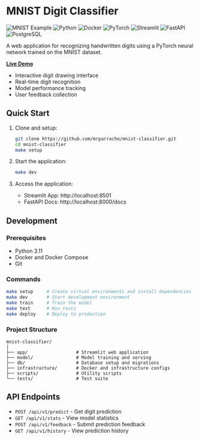 # MNIST Digit Classifier

![MNIST Example](https://img.shields.io/badge/MNIST-Digit%20Classifier-blue)
![Python](https://img.shields.io/badge/Python-3.11%2B-blue)
![Docker](https://img.shields.io/badge/Docker-Compose-blue)
![PyTorch](https://img.shields.io/badge/PyTorch-2.0%2B-orange)
![Streamlit](https://img.shields.io/badge/Streamlit-1.20%2B-red)
![FastAPI](https://img.shields.io/badge/FastAPI-0.100%2B-green)
![PostgreSQL](https://img.shields.io/badge/PostgreSQL-15-blue)

A web application for recognizing handwritten digits using a PyTorch neural network trained on the MNIST dataset.

**[Live Demo](https://195.201.26.250)**

- Interactive digit drawing interface
- Real-time digit recognition
- Model performance tracking
- User feedback collection

## Quick Start

1. Clone and setup:
   ```bash
   git clone https://github.com/mrparracho/mnist-classifier.git
   cd mnist-classifier
   make setup
   ```

2. Start the application:
   ```bash
   make dev
   ```

3. Access the application:
   - Streamlit App: http://localhost:8501
   - FastAPI Docs: http://localhost:8000/docs

## Development

### Prerequisites

- Python 3.11
- Docker and Docker Compose
- Git

### Commands

```bash
make setup     # Create virtual environments and install dependencies
make dev       # Start development environment
make train     # Train the model
make test      # Run tests
make deploy    # Deploy to production
```

### Project Structure

```
mnist-classifier/
│
├── app/                  # Streamlit web application
├── model/                # Model training and serving
├── db/                   # Database setup and migrations
├── infrastructure/       # Docker and infrastructure configs
├── scripts/              # Utility scripts
└── tests/                # Test suite
```

## API Endpoints

- `POST /api/v1/predict` - Get digit prediction
- `GET /api/v1/stats` - View model statistics
- `POST /api/v1/feedback` - Submit prediction feedback
- `GET /api/v1/history` - View prediction history
